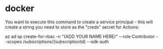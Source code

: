 # docker

You want to execute this command to create a service principal - this will create a string you need to store as the "creds" secret for Actions:

az ad sp create-for-rbac -n "{ADD YOUR NAME HERE}" --role Contributor --scopes /subscriptions/{subscriptionId} --sdk-auth 




